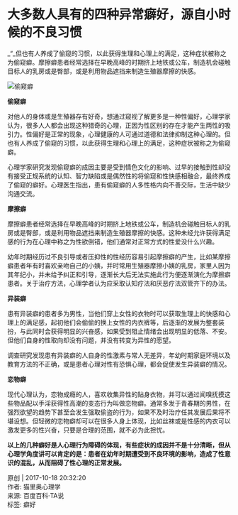# 大多数人具有的四种异常癖好，源自小时候的不良习惯

_“_但也有人养成了偷窥的习惯，以此获得生理和心理上的满足，这种症状被称之为偷窥癖。摩擦癖患者经常选择在早晚高峰的时期挤上地铁或公车，制造机会碰触目标人的乳房或是臀部，或是利用物品遮挡来制造生殖器摩擦的快感。

![偷窥癖](https://bkimg.cdn.bcebos.com/pic/0e2442a7d933c895556bf61cda1373f0820200bb)

**偷窥癖**

对他人的身体或是生殖器存有好奇，想通过窥视了解更多是一种性偏好，心理学家认为，很多人人都会出现这种猎奇的心理，正因为性区别的存在才能产生两性的吸引力。性偏好是正常的现象，心理健康的人可通过道德和法律抑制这种心理的。但也有人养成了偷窥的习惯，以此获得生理和心理上的满足，这种症状被称之为偷窥癖。

心理学家研究发现偷窥癖的成因主要是受到情色文化的影响、过早的接触到性却没有接受正规系统的认知、智力缺陷或是偶然性的将偷窥和性快感相融合，最终养成了偷窥的癖好。心理医生指出，患有偷窥癖的人多性格内向不善交际，生活中缺少沟通交流。

**摩擦癖**

摩擦癖患者经常选择在早晚高峰的时期挤上地铁或公车，制造机会碰触目标人的乳房或是臀部，或是利用物品遮挡来制造生殖器摩擦的快感。这种未经允许获得满足感的行为在心理中称之为性欲倒错，他们通常对正常方式的性爱没什么兴趣。

幼年时期经历过不良引导或者压抑性的性经历容易引起摩擦癖的产生，比如某摩擦癖患者年有时喜欢亲吻自己的小姨，并时常用生殖器摩擦小姨的乳房，家里人因为其年纪小，并未给予纠正和引导，逐渐长大后无法实施此行为便逐渐演化为摩擦癖患者。关于治疗方法，心理学者认为应采取认知疗法和厌恶疗法双管齐下的办法。

**异装癖**

患有异装癖的患者多为男性，当他们穿上女性的衣物时可以获取生理上的快感和心理上的满足感，起初他们会偷偷的换上女性的内衣裤等，后逐渐的发展为整套装扮，与此同时会获得明显的兴奋感，如果受到阻止情绪会出现明显的低落、不安。但他们自身的性取向却没有问题，并没有转变为异性的愿望。

调查研究发现患有异装癖的人自身的性激素与常人无差异，年幼时期家庭环境以及教育方法的不正确，或是患者心理对性有恐惧心理，都会促使发生异装癖的情况。

**恋物癖**

现代心理认为，恋物成瘾的人，喜欢收集异性的贴身衣物，并可以通过闻嗅抚摸这些物品配以手淫获得性高潮的变态行为叫做恋物癖。通常多发于青春期的男性，在强烈欲望的趋势下甚至会发生强取偷盗的行为，如果不及时治疗任其发展后果将不堪设想。但轻微的恋物癖却可以在很多人身上体现，比如丝袜或是性感的内衣可以激发更多的性兴奋，只要是合理的范围，就不必为此担忧。

**以上的几种癖好是人心理行为障碍的体现，有些症状的成因并不是十分清晰，但从心理学角度讲可以肯定的是：患者在幼年时期遭受到不良环境的影响，造成了性意识的混乱，从而阻碍了性心理的正常发展。**

原创 | 2017-10-18 20:32:20  
作者: 猫里奥心理学  
来源: 百度百科·TA说  
标签: 癖好  
